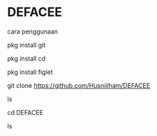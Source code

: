 # DEFACEE
cara penggunaan

pkg install git

pkg install cd

pkg install figlet

git clone https://github.com/Husniilham/DEFACEE

ls

cd DEFACEE

ls

